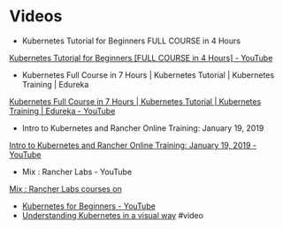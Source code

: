 # Videos
- Kubernetes Tutorial for Beginners FULL COURSE in 4 Hours

[Kubernetes Tutorial for Beginners [FULL COURSE in 4 Hours] - YouTube](https://www.youtube.com/watch?v=X48VuDVv0do&t=3s)
- Kubernetes Full Course in 7 Hours | Kubernetes Tutorial | Kubernetes Training | Edureka

[Kubernetes Full Course in 7 Hours | Kubernetes Tutorial | Kubernetes Training | Edureka - YouTube](https://www.youtube.com/watch?v=0j-iIW3_sbg)
- Intro to Kubernetes and Rancher Online Training: January 19, 2019

[Intro to Kubernetes and Rancher Online Training: January 19, 2019 - YouTube](https://www.youtube.com/watch?v=sMSvjz-hyiA)
- Mix : Rancher Labs - YouTube

[Mix : Rancher Labs courses on ](https://www.youtube.com/watch?v=FrGpJNI8na4&list=RDCMUCh5Xtp82q8wjijP8npkVTBA&start_radio=1&rv=FrGpJNI8na4&t=261)
- [Kubernetes for Beginners - YouTube](https://www.youtube.com/playlist?list=PLrMP04WSdCjrkNYSFvFeiHrfpsSVDFMDR)
- [Understanding Kubernetes in a visual way](https://www.youtube.com/watch?v=a1Uwoq1Yv6U&list=PLmw3X80dPdlzksg6X9s23LEkLMWFGGUn5 "Understanding Kubernetes in a visual way")
#video